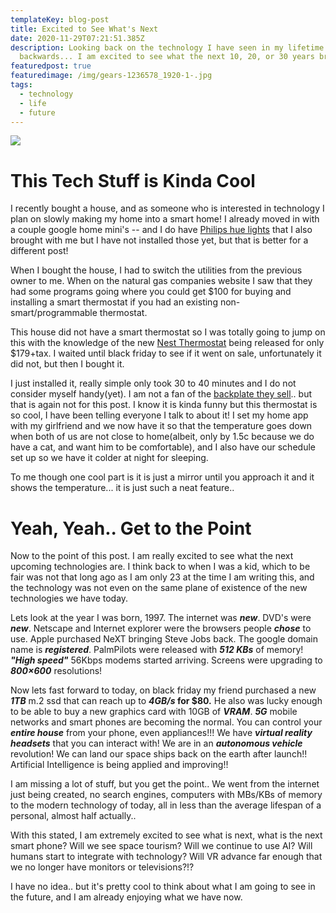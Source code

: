 ```yaml
---
templateKey: blog-post
title: Excited to See What's Next
date: 2020-11-29T07:21:51.385Z
description: Looking back on the technology I have seen in my lifetime
  backwards... I am excited to see what the next 10, 20, or 30 years brings
featuredpost: true
featuredimage: /img/gears-1236578_1920-1-.jpg
tags:
  - technology
  - life
  - future
---
```

![](/img/gears-1236578_1920-1-.jpg)

# This Tech Stuff is Kinda Cool

I recently bought a house, and as someone who is interested in technology I plan on slowly making my home into a smart home! I already moved in with a couple google home mini's -- and I do have [Philips hue lights](https://www.amazon.com/gp/product/B06Y3QXSGX/ref=as_li_tl?ie=UTF8&camp=1789&creative=9325&creativeASIN=B06Y3QXSGX&linkCode=as2&tag=calvinwilli01-20&linkId=f20f5b4a44ec5548b911c73f5b4cf144) that I also brought with me but I have not installed those yet, but that is better for a different post! 

When I bought the house, I had to switch the utilities from the previous owner to me. When on the natural gas companies website I saw that they had some programs going where you could get $100 for buying and installing a smart thermostat if you had an existing non-smart/programmable thermostat.

This house did not have a smart thermostat so I was totally going to jump on this with the knowledge of the new [Nest Thermostat](https://www.amazon.com/gp/product/B08HRPDYTP/ref=as_li_tl?ie=UTF8&camp=1789&creative=9325&creativeASIN=B08HRPDYTP&linkCode=as2&tag=calvinwilli01-20&linkId=12239eb7e87f68e1acc1e04c323971b0) being released for only $179+tax. I waited until black friday to see if it went on sale, unfortunately it did not, but then I bought it.

I just installed it, really simple only took 30 to 40 minutes and I do not consider myself handy(yet). I am not a fan of the [backplate they sell](https://www.amazon.com/gp/product/B08HRPH645/ref=as_li_tl?ie=UTF8&camp=1789&creative=9325&creativeASIN=B08HRPH645&linkCode=as2&tag=calvinwilli01-20&linkId=6916c169dce0b523b2f18ecaefaab25e).. but that is again not for this post. I know it is kinda funny but this thermostat is so cool, I have been telling everyone I talk to about it! I set my home app with my girlfriend and we now have it so that the temperature goes down when both of us are not close to home(albeit, only by 1.5c because we do have a cat, and want him to be comfortable), and I also have our schedule set up so we have it colder at night for sleeping. 

To me though one cool part is it is just a mirror until you approach it and it shows the temperature... it is just such a neat feature..

# Yeah, Yeah.. Get to the Point

Now to the point of this post. I am really excited to see what the next upcoming technologies are. I think back to when I was a kid, which to be fair was not that long ago as I am only 23 at the time I am writing this, and the technology was not even on the same plane of existence of the new technologies we have today.

Lets look at the year I was born, 1997. The internet was ***new***. DVD's were ***new***. Netscape and Internet explorer were the browsers people ***chose*** to use. Apple purchased NeXT bringing Steve Jobs back. The google domain name is ***registered***. PalmPilots were released with ***512 KBs*** of memory! ***"High speed"*** 56Kbps modems started arriving. Screens were upgrading to ***800×600*** resolutions!

Now lets fast forward to today, on black friday my friend purchased a new ***1TB*** m.2 ssd that can reach up to ***4GB/s* for $80.** He also was lucky enough to be able to buy a new graphics card with 10GB of ***VRAM***. ***5G*** mobile networks and smart phones are becoming the normal. You can control your ***entire house*** from your phone, even appliances!!! We have ***virtual reality headsets*** that you can interact with! We are in an ***autonomous vehicle*** revolution! We can land our space ships back on the earth after launch!! Artificial Intelligence is being applied and improving!!

I am missing a lot of stuff, but you get the point.. We went from the internet just being created, no search engines, computers with MBs/KBs of memory to the modern technology of today, all in less than the average lifespan of a personal, almost half actually..

With this stated, I am extremely excited to see what is next, what is the next smart phone? Will we see space tourism? Will we continue to use AI? Will humans start to integrate with technology? Will VR advance far enough that we no longer have monitors or televisions?!?

I have no idea.. but it's pretty cool to think about what I am going to see in the future, and I am already enjoying what we have now.